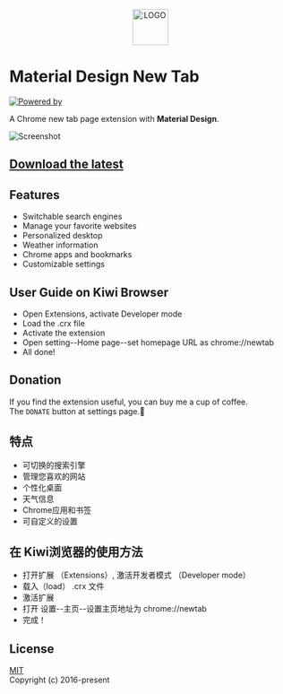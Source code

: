 <div align="center">
  <img src="dist/icons/icon@128.png" width="64" alt="LOGO" />
</div>

# Material Design New Tab

[![Powered by](https://img.shields.io/badge/Powered%20by-material--ui-green.svg)](http://www.material-ui.com)

A Chrome new tab page extension with **Material Design**.

![Screenshot](https://raw.githubusercontent.com/zongou/Extensions/master/MD_NTP_Screenshot.jpg)

## [Download the latest](https://github.com/zongou/new-tab-zongou/releases)

## Features
- Switchable search engines
- Manage your favorite websites
- Personalized desktop
- Weather information
- Chrome apps and bookmarks
- Customizable settings

## User Guide on Kiwi Browser
- Open Extensions, activate Developer mode
- Load the .crx file
- Activate the extension
- Open setting--Home page--set homepage URL as chrome://newtab
- All done!

## Donation
If you find the extension useful, you can buy me a cup of coffee.  
The `DONATE` button at settings page.💖

## 特点
- 可切换的搜索引擎
- 管理您喜欢的网站
- 个性化桌面
- 天气信息
-  Chrome应用和书签
- 可自定义的设置

## 在 Kiwi浏览器的使用方法
- 打开扩展 （Extensions）, 激活开发者模式 （Developer mode）
- 载入（load） .crx 文件
- 激活扩展
- 打开 设置--主页--设置主页地址为 chrome://newtab
- 完成！
## License
[MIT](LICENSE)  
Copyright (c) 2016-present
